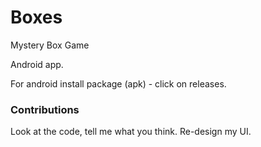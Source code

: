 # Boxes
Mystery Box Game

Android app.

For android install package (apk) - click on releases.

### Contributions
Look at the code, tell me what you think.
Re-design my UI.
